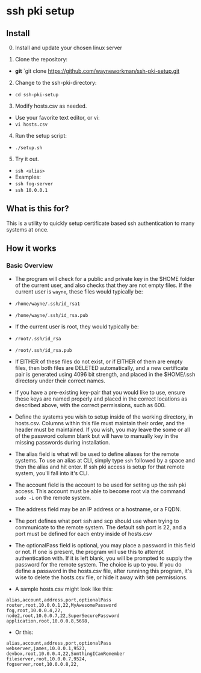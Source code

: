 # ssh pki setup

## Install

0. Install and update your chosen linux server

1. Clone the repository:

- **git** `git clone https://github.com/wayneworkman/ssh-pki-setup.git

2. Change to the ssh-pki-directory:

- `cd ssh-pki-setup`

3. Modify hosts.csv as needed.

- Use your favorite text editor, or vi:
- `vi hosts.csv`

4. Run the setup script:

- `./setup.sh`

5. Try it out.

- `ssh <alias>`
- Examples:
- `ssh fog-server`
- `ssh 10.0.0.1`

## What is this for?

This is a utility to quickly setup certificate based ssh authentication to many
systems at once.

## How it works

### Basic Overview
- The program will check for a public and private key in the $HOME folder of the current
user, and also checks that they are not empty files. If the current user is `wayne`,
these files would typically be:

- `/home/wayne/.ssh/id_rsa1`
- `/home/wayne/.ssh/id_rsa.pub`

- If the current user is root, they would typically be:

- `/root/.ssh/id_rsa`
- `/root/.ssh/id_rsa.pub`

- If EITHER of these files do not exist, or if EITHER of them are empty files, then both
files are DELETED automatically, and a new certificate pair is generated using 4096 bit
strength, and placed in the $HOME/.ssh directory under their correct names.

- If you have a pre-existing key-pair that you would like to use, ensure these keys
are named properly and placed in the correct locations as described above, with the
correct permissions, such as 600.

- Define the systems you wish to setup inside of the working directory, in hosts.csv.
Columns within this file must maintain their order, and the header must be maintained.
If you wish, you may leave the some or all of the password column blank but will have
to manually key in the missing passwords during installation.

- The alias field is what will be used to define aliases for the remote systems. To use
an alias at CLI, simply type `ssh` followed by a space and then the alias and hit enter.
If ssh pki access is setup for that remote system, you'll fall into it's CLI.

- The account field is the account to be used for setitng up the ssh pki access. This
account must be able to become root via the command `sudo -i` on the remote system.

- The address field may be an IP address or a hostname, or a FQDN.

- The port defines what port ssh and scp should use when trying to communicate to the
remote system. The default ssh port is 22, and a port must be defined for each entry
inside of hosts.csv

- The optionalPass field is optional, you may place a password in this field or not. If
one is present, the program will use this to attempt authentication with. If it is
left blank, you will be prompted to supply the password for the remote system. The
choice is up to you. If you do define a password in the hosts.csv file, after runninng
this program, it's wise to delete the hosts.csv file, or hide it away with `500`
permissions.

- A sample hosts.csv might look like this:

```
alias,account,address,port,optionalPass
router,root,10.0.0.1,22,MyAwesomePassword
fog,root,10.0.0.4,22,
node2,root,10.0.0.7,22,SuperSecurePassword
application,root,10.0.0.8,5698,
```

- Or this:

```
alias,account,address,port,optionalPass
webserver,james,10.0.0.1,9523,
devbox,root,10.0.0.4,22,SomthingICanRemember
fileserver,root,10.0.0.7,9524,
fogserver,root,10.0.0.8,22,
```
